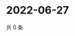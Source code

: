 # 2022-06-27

共 0 条

<!-- BEGIN WEIBO -->
<!-- 最后更新时间 Mon Jun 27 2022 09:41:30 GMT+0800 (China Standard Time) -->

<!-- END WEIBO -->
